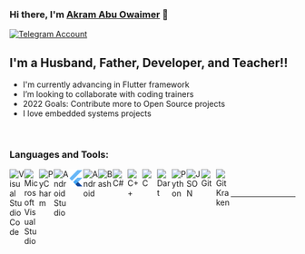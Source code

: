 ### Hi there, I'm [Akram Abu Owaimer](https://github.com/AkramAbuOwaimer) 👋 

[![Telegram Account](https://img.shields.io/endpoint?style=flat-square&url=https%3A%2F%2Ftelegram-badge-724cf1pkdrns.runkit.sh)](https://t.me/AkramAbuOwaimer)

## I'm a Husband, Father, Developer, and Teacher!!

- I'm currently advancing in Flutter framework
- I’m looking to collaborate with coding trainers
- 2022 Goals: Contribute more to Open Source projects
- I love embedded systems projects

<br />

### Languages and Tools:

[<img align="left" alt="Visual Studio Code" width="26px" src="https://raw.githubusercontent.com/yurijserrano/Github-Profile-Readme-Logos/master/text%20editors/vscode.svg" />](https://code.visualstudio.com)
[<img align="left" alt="Microsoft Visual Studio" width="26px" src="https://upload.wikimedia.org/wikipedia/commons/5/59/Visual_Studio_Icon_2019.svg" />](https://visualstudio.microsoft.com)
[<img align="left" alt="PyCharm" width="26px" src="https://raw.githubusercontent.com/yurijserrano/Github-Profile-Readme-Logos/master/ides/pycharm.svg" />](https://www.jetbrains.com/pycharm/)
[<img align="left" alt="Android Studio" width="26px" src="https://raw.githubusercontent.com/yurijserrano/Github-Profile-Readme-Logos/master/ides/android-studio.svg" />](https://developer.android.com/studio)
[<img align="left" alt="Flutter" width="26px" src="https://raw.githubusercontent.com/dnfield/flutter_svg/7d374d7107561cbd906d7c0ca26fef02cc01e7c8/example/assets/flutter_logo.svg" />](https://flutter.dev)
[<img align="left" alt="Android" width="26px" src="https://raw.githubusercontent.com/yurijserrano/Github-Profile-Readme-Logos/master/frameworks/android.svg" />](https://developer.android.com/about)
[<img align="left" alt="Bash" width="26px" src="https://raw.githubusercontent.com/yurijserrano/Github-Profile-Readme-Logos/master/programming%20languages/bash.svg" />](https://www.gnu.org/software/bash/)
[<img align="left" alt="C#" width="26px" src="https://raw.githubusercontent.com/yurijserrano/Github-Profile-Readme-Logos/master/programming%20languages/c%23.svg" />](https://docs.microsoft.com/en-us/dotnet/csharp/)
[<img align="left" alt="C++" width="26px" src="https://raw.githubusercontent.com/yurijserrano/Github-Profile-Readme-Logos/master/programming%20languages/c%2B%2B.svg" />](https://www.cplusplus.com)
[<img align="left" alt="C" width="26px" src="https://raw.githubusercontent.com/yurijserrano/Github-Profile-Readme-Logos/master/programming%20languages/c.svg" />](https://www.cprogramming.com)
[<img align="left" alt="Dart" width="26px" src="https://raw.githubusercontent.com/yurijserrano/Github-Profile-Readme-Logos/master/programming%20languages/dart.svg" />](https://dart.dev)
[<img align="left" alt="Python" width="26px" src="https://raw.githubusercontent.com/yurijserrano/Github-Profile-Readme-Logos/master/programming%20languages/python.svg" />](https://www.python.org)
[<img align="left" alt="JSON" width="26px" src="https://raw.githubusercontent.com/yurijserrano/Github-Profile-Readme-Logos/master/others/json.svg" />](https://www.json.org/json-en.html)
[<img align="left" alt="Git" width="26px" src="https://raw.githubusercontent.com/yurijserrano/Github-Profile-Readme-Logos/master/others/git.svg" />](https://git-scm.com/downloads/logos)
[<img align="left" alt="Git Kraken" width="26px" src="https://raw.githubusercontent.com/yurijserrano/Github-Profile-Readme-Logos/master/others/gitkraken.svg" />](https://www.gitkraken.com)

<br />
<br />

---

